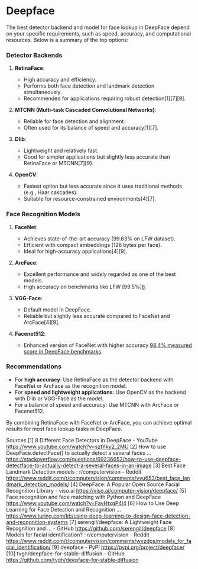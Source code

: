 # Deepface

The best detector backend and model for face lookup in DeepFace depend on your specific requirements, such as speed, accuracy, and computational resources. Below is a summary of the top options:

### **Detector Backends**

1. **RetinaFace**:
   - High accuracy and efficiency.
   - Performs both face detection and landmark detection simultaneously.
   - Recommended for applications requiring robust detection[1][7][9].

2. **MTCNN (Multi-task Cascaded Convolutional Networks)**:
   - Reliable for face detection and alignment.
   - Often used for its balance of speed and accuracy[1][7].

3. **Dlib**:
   - Lightweight and relatively fast.
   - Good for simpler applications but slightly less accurate than RetinaFace or MTCNN[7][9].

4. **OpenCV**:
   - Fastest option but less accurate since it uses traditional methods (e.g., Haar cascades).
   - Suitable for resource-constrained environments[4][7].

### **Face Recognition Models**

1. **FaceNet**:
   - Achieves state-of-the-art accuracy (99.63% on LFW dataset).
   - Efficient with compact embeddings (128 bytes per face).
   - Ideal for high-accuracy applications[4][9].

2. **ArcFace**:
   - Excellent performance and widely regarded as one of the best models.
   - High accuracy on benchmarks like LFW [99.5%][6](9).

3. **VGG-Face**:
   - Default model in DeepFace.
   - Reliable but slightly less accurate compared to FaceNet and ArcFace[4][9].

4. **Facenet512**:
   - Enhanced version of FaceNet with higher accuracy [98.4% measured score in DeepFace benchmarks](9).

### **Recommendations**

- For **high accuracy**: Use RetinaFace as the detector backend with FaceNet or ArcFace as the recognition model.
- For **speed and lightweight applications**: Use OpenCV as the backend with Dlib or VGG-Face as the model.
- For a balance of speed and accuracy: Use MTCNN with ArcFace or Facenet512.

By combining RetinaFace with FaceNet or ArcFace, you can achieve optimal results for most face lookup tasks in DeepFace.

Sources
[1] 8 Different Face Detectors in DeepFace - YouTube <https://www.youtube.com/watch?v=sztYky2_2MU>
[2] How to use DeepFace.detectFace() to actually detect a several faces ... <https://stackoverflow.com/questions/69236652/how-to-use-deepface-detectface-to-actually-detect-a-several-faces-in-an-image>
[3] Best Face Landmark Detection models : r/computervision - Reddit <https://www.reddit.com/r/computervision/comments/vvu653/best_face_landmark_detection_models/>
[4] DeepFace: A Popular Open Source Facial Recognition Library - viso.ai <https://viso.ai/computer-vision/deepface/>
[5] Face recognition and face matching with Python and DeepFace <https://www.youtube.com/watch?v=FavHtxgP4l4>
[6] How to Use Deep Learning for Face Detection and Recognition ... <https://www.turing.com/kb/using-deep-learning-to-design-face-detection-and-recognition-systems>
[7] serengil/deepface: A Lightweight Face Recognition and ... - GitHub <https://github.com/serengil/deepface>
[8] Models for facial identification? : r/computervision - Reddit <https://www.reddit.com/r/computervision/comments/wvzdps/models_for_facial_identification/>
[9] deepface - PyPI <https://pypi.org/project/deepface/>
[10] tvgh/deepface-for-stable-diffusion - GitHub <https://github.com/tvgh/deepface-for-stable-diffusion>
